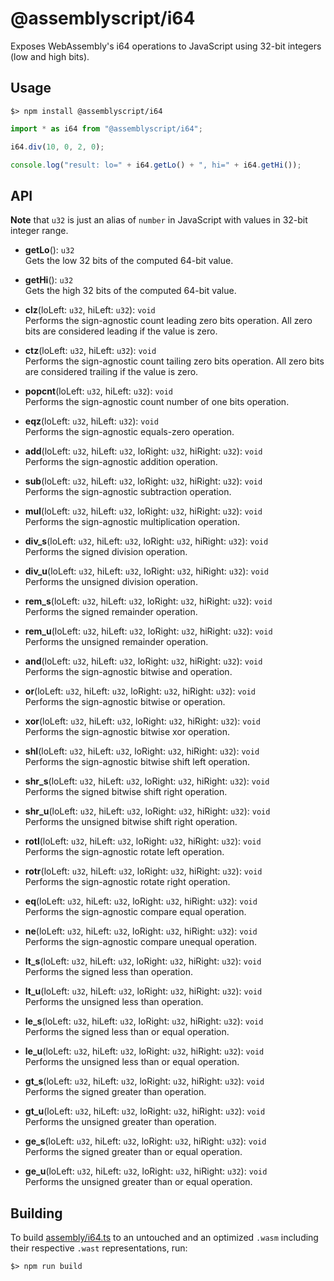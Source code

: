 @assemblyscript/i64
===================

Exposes WebAssembly's i64 operations to JavaScript using 32-bit integers (low and high bits).

Usage
-----

```
$> npm install @assemblyscript/i64
```

```ts
import * as i64 from "@assemblyscript/i64";

i64.div(10, 0, 2, 0);

console.log("result: lo=" + i64.getLo() + ", hi=" + i64.getHi());
```

API
---

**Note** that `u32` is just an alias of `number` in JavaScript with values in 32-bit integer range.

* **getLo**(): `u32`<br />
  Gets the low 32 bits of the computed 64-bit value.

* **getHi**(): `u32`<br />
  Gets the high 32 bits of the computed 64-bit value.

* **clz**(loLeft: `u32`, hiLeft: `u32`): `void`<br />
  Performs the sign-agnostic count leading zero bits operation. All zero bits are considered leading if the value is zero.

* **ctz**(loLeft: `u32`, hiLeft: `u32`): `void`<br />
  Performs the sign-agnostic count tailing zero bits operation. All zero bits are considered trailing if the value is zero.

* **popcnt**(loLeft: `u32`, hiLeft: `u32`): `void`<br />
  Performs the sign-agnostic count number of one bits operation.

* **eqz**(loLeft: `u32`, hiLeft: `u32`): `void`<br />
  Performs the sign-agnostic equals-zero operation.

* **add**(loLeft: `u32`, hiLeft: `u32`, loRight: `u32`, hiRight: `u32`): `void`<br />
  Performs the sign-agnostic addition operation.

* **sub**(loLeft: `u32`, hiLeft: `u32`, loRight: `u32`, hiRight: `u32`): `void`<br />
  Performs the sign-agnostic subtraction operation.

* **mul**(loLeft: `u32`, hiLeft: `u32`, loRight: `u32`, hiRight: `u32`): `void`<br />
  Performs the sign-agnostic multiplication operation.

* **div_s**(loLeft: `u32`, hiLeft: `u32`, loRight: `u32`, hiRight: `u32`): `void`<br />
  Performs the signed division operation.

* **div_u**(loLeft: `u32`, hiLeft: `u32`, loRight: `u32`, hiRight: `u32`): `void`<br />
  Performs the unsigned division operation.

* **rem_s**(loLeft: `u32`, hiLeft: `u32`, loRight: `u32`, hiRight: `u32`): `void`<br />
  Performs the signed remainder operation.

* **rem_u**(loLeft: `u32`, hiLeft: `u32`, loRight: `u32`, hiRight: `u32`): `void`<br />
  Performs the unsigned remainder operation.

* **and**(loLeft: `u32`, hiLeft: `u32`, loRight: `u32`, hiRight: `u32`): `void`<br />
  Performs the sign-agnostic bitwise and operation.

* **or**(loLeft: `u32`, hiLeft: `u32`, loRight: `u32`, hiRight: `u32`): `void`<br />
  Performs the sign-agnostic bitwise or operation.

* **xor**(loLeft: `u32`, hiLeft: `u32`, loRight: `u32`, hiRight: `u32`): `void`<br />
  Performs the sign-agnostic bitwise xor operation.

* **shl**(loLeft: `u32`, hiLeft: `u32`, loRight: `u32`, hiRight: `u32`): `void`<br />
  Performs the sign-agnostic bitwise shift left operation.

* **shr_s**(loLeft: `u32`, hiLeft: `u32`, loRight: `u32`, hiRight: `u32`): `void`<br />
  Performs the signed bitwise shift right operation.

* **shr_u**(loLeft: `u32`, hiLeft: `u32`, loRight: `u32`, hiRight: `u32`): `void`<br />
  Performs the unsigned bitwise shift right operation.

* **rotl**(loLeft: `u32`, hiLeft: `u32`, loRight: `u32`, hiRight: `u32`): `void`<br />
  Performs the sign-agnostic rotate left operation.

* **rotr**(loLeft: `u32`, hiLeft: `u32`, loRight: `u32`, hiRight: `u32`): `void`<br />
  Performs the sign-agnostic rotate right operation.

* **eq**(loLeft: `u32`, hiLeft: `u32`, loRight: `u32`, hiRight: `u32`): `void`<br />
  Performs the sign-agnostic compare equal operation.

* **ne**(loLeft: `u32`, hiLeft: `u32`, loRight: `u32`, hiRight: `u32`): `void`<br />
  Performs the sign-agnostic compare unequal operation.

* **lt_s**(loLeft: `u32`, hiLeft: `u32`, loRight: `u32`, hiRight: `u32`): `void`<br />
  Performs the signed less than operation.

* **lt_u**(loLeft: `u32`, hiLeft: `u32`, loRight: `u32`, hiRight: `u32`): `void`<br />
  Performs the unsigned less than operation.

* **le_s**(loLeft: `u32`, hiLeft: `u32`, loRight: `u32`, hiRight: `u32`): `void`<br />
  Performs the signed less than or equal operation.

* **le_u**(loLeft: `u32`, hiLeft: `u32`, loRight: `u32`, hiRight: `u32`): `void`<br />
  Performs the unsigned less than or equal operation.

* **gt_s**(loLeft: `u32`, hiLeft: `u32`, loRight: `u32`, hiRight: `u32`): `void`<br />
  Performs the signed greater than operation.

* **gt_u**(loLeft: `u32`, hiLeft: `u32`, loRight: `u32`, hiRight: `u32`): `void`<br />
  Performs the unsigned greater than operation.

* **ge_s**(loLeft: `u32`, hiLeft: `u32`, loRight: `u32`, hiRight: `u32`): `void`<br />
  Performs the signed greater than or equal operation.

* **ge_u**(loLeft: `u32`, hiLeft: `u32`, loRight: `u32`, hiRight: `u32`): `void`<br />
  Performs the unsigned greater than or equal operation.

Building
--------

To build [assembly/i64.ts](./assembly/i64.ts) to an untouched and an optimized `.wasm` including their respective `.wast` representations, run:

```
$> npm run build
```
